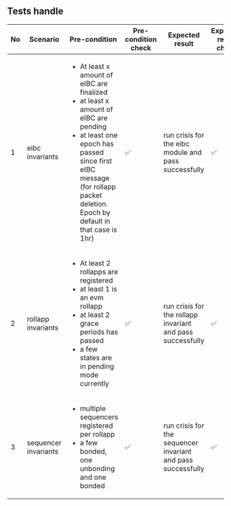 ## Tests handle

| No | Scenario | Pre-condition | Pre-condition check | Expected result | Expected result check | Covered By |
|----|----------|---------------|---------------------|-----------------|-----------------------|------------|
| 1  | eibc invariants | <ul> <li> At least x amount of eIBC are finalized </li> <li> at least x amount of eIBC are pending </li> <li> at least one epoch has passed since first eIBC message (for rollapp packet deletion. Epoch by default in that case is 1hr) </li></ul> | ✅  |  run crisis for the eibc module and pass successfully | ✅ | [TestEIBCInvariant_EVM](../tests/eibc_invariant_test.go#L23) [TestEIBCInvariant_Wasm](../tests/eibc_invariant_test.go#L369)|
| 2  | rollapp invariants | <ul> <li> At least 2 rollapps are registered  </li> <li> at least 1 is an evm rollapp </li> <li> at least 2 grace periods has passed </li> <li>a few states are in pending mode currently </li></ul> | ✅ |  run crisis for the rollapp invariant  and pass successfully | ✅ | [TestRollappInvariant_EVM](../tests/rollapp_invariant_test.go#L20) [TestEIBCInvariant_Wasm](../tests/rollapp_invariant_test.go#L281) |
| 3  | sequencer invariants | <ul> <li> multiple sequencers registered per rollapp </li> <li> a few bonded, one unbonding and one bonded  </li></ul> | ✅  |  run crisis for the sequencer invariant  and pass successfully | ✅ | [TestSequencerInvariant_EVM](../tests/sequencer_invariant_test.go#L20) [TestSequencerInvariant_Wasm](../tests/sequencer_invariant_test.go#L284)|
